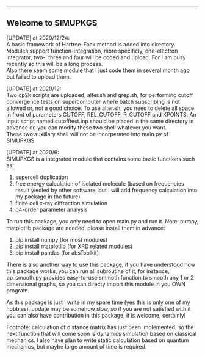 ---------------------
Welcome to SIMUPKGS
---------------------

[UPDATE] at 2020/12/24:  
A basic framework of Hartree-Fock method is added into directory. Modules support function-integration, more specificly, one-electron integrator, two-, three and four will be coded and upload. For I am busy recently so this will be a long process.  
Also there seem some module that I just code them in several month ago but failed to upload them.  
  
[UPDATE] at 2020/12:  
Two cp2k scripts are uploaded, alter.sh and grep.sh, for performing cutoff convergence tests on supercomputer where batch subscribing is not allowed or, not a good choice.
To use alter.sh, you need to delete all space in front of parameters CUTOFF, REL_CUTOFF, R_CUTOFF and KPOINTS. An input script named cutofftest.inp should be placed in the same directory in advance or, you can modify these two shell whatever you want.  
These two auxillary shell will not be incorperated into main.py of SIMUPKGS.  
  
[UPDATE] at 2020/6:  
SIMUPKGS is a integrated module that contains some basic functions such as:  
1) supercell duplication  
2) free energy calculation of isolated molecule (based on frequencies result yiedled by other software, but I will add frequency calculation into my package in the future)  
3) finite cell x-ray diffraction simulation  
4) q4-order parameter analysis  
  
To run this package, you only need to open main.py and run it. Note: numpy, matplotlib package are needed, please install them in advance:  
1) pip install numpy (for most modules)  
2) pip install matplotlib (for XRD related modules)  
3) pip install pandas (for absToolkit)  

There is also another way to use this package, if you have understood how this package works, you can run all subroutine of it, for instance, pp_smooth.py provides easy-to-use smmoth function to smooth any 1 or 2 dimensional graphs, so you can directy import this module in you OWN program.  

As this package is just I write in my spare time (yes this is only one of my hobbies), update may be somehow slow, so if you are not satisfied with it you can also have contribution in this package, it is welcome, certainly!  

Footnote: calculation of distance matrix has just been implemented, so the next function that will come soon is dynamics simulation based on classical mechanics. I also have plan to write static calculation based on quantum mechanics, but maybe large amount of time is required.  
